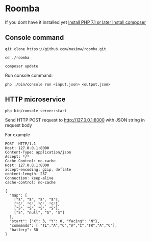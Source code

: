 # Roomba

If you dont have it installed yet
<a href="https://www.php.net/manual/en/install.php">Install PHP 7.1 or later </a>
<a href="https://getcomposer.org/download/">Install composer</a>

## Console command

```
git clone https://github.com/maximw/roomba.git
```

```
cd ./roomba
```

```
composer update
```

Run console command:

```
php ./bin/console run <input.json> <output.json>
```

## HTTP microservice

```
php bin/console server:start
```

Send HTTP POST request to http://127.0.0.1:8000 with JSON string in request body

For example
```
POST  HTTP/1.1
Host: 127.0.0.1:8000
Content-Type: application/json
Accept: */*
Cache-Control: no-cache
Host: 127.0.0.1:8000
accept-encoding: gzip, deflate
content-length: 237
Connection: keep-alive
cache-control: no-cache

{
  "map": [
    ["S", "S", "S", "S"],
    ["S", "S", "C", "S"],
    ["S", "S", "S", "S"],
    ["S", "null", "S", "S"]
  ],
  "start": {"X": 3, "Y": 0, "facing": "N"},
  "commands": [ "TL","A","C","A","C","TR","A","C"],
  "battery": 80
}
```
